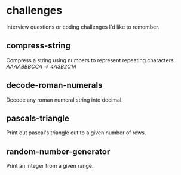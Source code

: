 # challenges
Interview questions or coding challenges I'd like to remember.

## compress-string
Compress a string using numbers to represent repeating characters.  
*AAAABBBCCA => 4A3B2C1A* 

## decode-roman-numerals 
Decode any roman numeral string into decimal.

## pascals-triangle
Print out pascal's triangle out to a given number of rows.

## random-number-generator
Print an integer from a given range.
